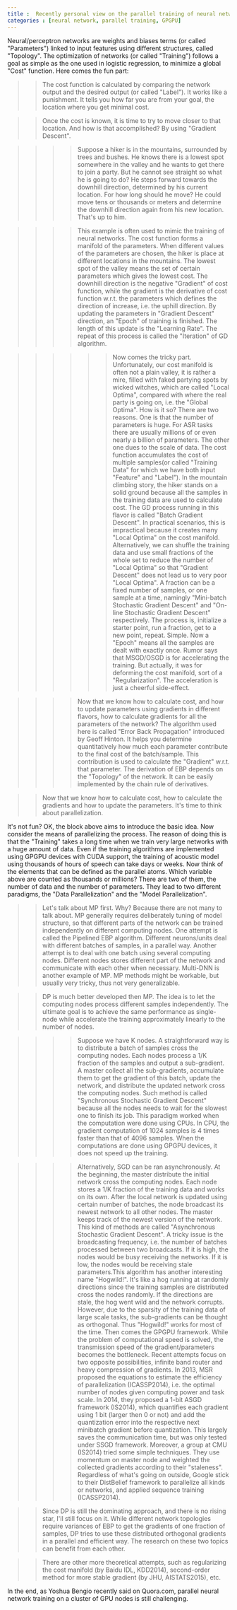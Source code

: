 ```yaml
---
title :  Recently personal view on the parallel training of neural networks
categories : [neural network, parallel training, GPGPU]
---
```

Neural/perceptron networks are weights and biases terms (or called "Parameters") linked to input features using different structures, called "Topology". The optimization of networks (or called "Training") follows a goal as simple as the one used in logistic regression, to minimize a global "Cost" function. Here comes the fun part:

>> The cost function is calculated by comparing the network output and the desired output (or called "Label"). It works like a punishment. It tells you how far you are from your goal, the location where you get minimal cost.

>> Once the cost is known, it is time to try to move closer to that location. And how is that accomplished? By using "Gradient Descent".

>>>> Suppose a hiker is in the mountains, surrounded by trees and bushes. He knows there is a lowest spot somewhere in the valley and he wants to get there to join a party. But he cannot see straight so what he is going to do? He steps forward towards the downhill direction, determined by his current location. For how long should he move? He could move tens or thousands or meters and determine the downhill direction again from his new location. That's up to him.

>>>> This example is often used to mimic the training of neural networks. The cost function forms a manifold of the parameters. When different values of the parameters are chosen, the hiker is place at different locations in the mountains. The lowest spot of the valley means the set of certain parameters which gives the lowest cost. The downhill direction is the negative "Gradient" of cost function, while the gradient is the derivative of cost function w.r.t. the parameters which defines the direction of increase, i.e. the uphill direction. By updating the parameters in "Gradient Descent" direction, an "Epoch" of training is finished. The length of this update is the "Learning Rate". The repeat of this process is called the "Iteration" of GD algorithm.

>>>>>> Now comes the tricky part. Unfortunately, our cost manifold is often not a plain valley, it is rather a mire, filled with faked partying spots by wicked witches, which are called "Local Optima", compared with where the real party is going on, i.e. the "Global Optima". How is it so? There are two reasons. One is that the number of parameters is huge. For ASR tasks there are usually millions of or even nearly a billion of parameters. The other one dues to the scale of data. The cost function accumulates the cost of multiple samples(or called "Training Data" for which we have both input "Feature" and "Label"). In the mountain climbing story, the hiker stands on a solid ground because all the samples in the training data are used to calculate cost. The GD process running in this flavor is called "Batch Gradient Descent". In practical scenarios, this is impractical because it creates many "Local Optima" on the cost manifold. Alternatively, we can shuffle the training data and use small fractions of the whole set to reduce the number of "Local Optima" so that "Gradient Descent" does not lead us to very poor "Local Optima". A fraction can be a fixed number of samples, or one sample at a time, namingly "Mini-batch Stochastic Gradient Descent" and "On-line Stochastic Gradient Descent" respectively. The process is, initialize a starter point, run a fraction, get to a new point, repeat. Simple. Now a "Epoch" means all the samples are dealt with exactly once. Rumor says that MSGD/OSGD is for accelerating the training. But actually, it was for deforming the cost manifold, sort of a "Regularization". The acceleration is just a cheerful side-effect.

>>>> Now that we know how to calculate cost, and how to update parameters using gradients in different flavors, how to calculate gradients for all the parameters of the network? The algorithm used here is called "Error Back Propagation" introduced by Geoff Hinton. It helps you determine quantitatively how much each parameter contribute to the final cost of the batch/sample. This contribution is used to calculate the "Gradient" w.r.t. that parameter. The derivation of EBP depends on the "Topology" of the network. It can be easily implemented by the chain rule of derivatives.

>> Now that we know how to calculate cost, how to calculate the gradients and how to update the parameters. It's time to think about parallelization.

It's not fun? OK, the block above aims to introduce the basic idea. Now consider the means of parallelizing the process. The reason of doing this is that the "Training" takes a long time when we train very large networks with a huge amount of data. Even if the training algorithms are implemented using GPGPU devices with CUDA support, the training of acoustic model using thousands of hours of speech can take days or weeks. Now think of the elements that can be defined as the parallel atoms. Which variable above are counted as thousands or millions? There are two of them, the number of data and the number of parameters. They lead to two different paradigms, the "Data Parallelization" and the "Model Parallelization".

>> Let's talk about MP first. Why? Because there are not many to talk about. MP generally requires deliberately tuning of model structure, so that different parts of the network can be trained independently on different computing nodes. One attempt is called the Pipelined EBP algorithm. Different neurons/units deal with different batches of samples, in a parallel way. Another attempt is to deal with one batch using several computing nodes. Different nodes stores different part of the network and communicate with each other when necessary. Multi-DNN is another example of MP. MP methods might be workable, but usually very tricky, thus not very generalizable.

>> DP is much better developed then MP. The idea is to let the computing nodes process different samples independently. The ultimate goal is to achieve the same performance as single-node while accelerate the training approximately linearly to the number of nodes.

>>>> Suppose we have K nodes. A straightforward way is to distribute a batch of samples cross the computing nodes. Each nodes process a 1/K fraction of the samples and output a sub-gradient. A master collect all the sub-gradients, accumulate them to get the gradient of this batch, update the network, and distribute the updated network cross the computing nodes. Such method is called "Synchronous Stochastic Gradient Descent" because all the nodes needs to wait for the slowest one to finish its job. This paradigm worked when the computation were done using CPUs. In CPU, the gradient computation of 1024 samples is 4 times faster than that of 4096 samples. When the computations are done using GPGPU devices, it does not speed up the training.

>>>> Alternatively, SGD can be ran asynchronously. At the beginning, the master distribute the initial network cross the computing nodes. Each node stores a 1/K fraction of the training data and works on its own. After the local network is updated using certain number of batches, the node broadcast its newest network to all other nodes. The master keeps track of the newest version of the network. This kind of methods are called "Asynchronous Stochastic Gradient Descent". A tricky issue is the broadcasting frequency, i.e. the number of batches processed between two broadcasts. If it is high, the nodes would be busy receiving the networks. If it is low, the nodes would be receiving stale parameters.This algorithm has another interesting name "Hogwild!". It's like a hog running at randomly directions since the training samples are distributed cross the nodes randomly. If the directions are stale, the hog went wild and the network corrupts. However, due to the sparsity of the training data of large scale tasks, the sub-gradients can be thought as orthogonal. Thus "Hogwild!" works for most of the time. Then comes the GPGPU framework. While the problem of computational speed is solved, the transmission speed of the gradient/parameters becomes the bottleneck. Recent attempts focus on two opposite possibilities, infinite band router and heavy compression of gradients. In 2013, MSR proposed the equations to estimate the efficiency of parallelization (ICASSP2014), i.e. the optimal number of nodes given computing power and task scale. In 2014, they proposed a 1-bit ASGD framework (IS2014), which quantifies each gradient using 1 bit (larger then 0 or not) and add the quantization error into the respective next minibatch gradient before quantization. This largely saves the communication time, but was only tested under SSGD framework. Moreover, a group at CMU (IS2014) tried some simple techniques. They use momentum on master node and weighted the collected gradients according to their "staleness". Regardless of what's going on outside, Google stick to their DistBelief framework to parallelize all kinds or networks, and applied sequence training (ICASSP2014).

>> Since DP is still the dominating approach, and there is no rising star, I'll still focus on it. While different network topologies require variances of EBP to get the gradients of one fraction of samples, DP tries to use these distributed orthogonal gradients in a parallel and efficient way. The research on these two topics can benefit from each other.

>> There are other more theoretical attempts, such as regularizing the cost manifold (by Baidu IDL, KDD2014), second-order method for more stable gradient (by JHU, AISTATS2015), etc.

In the end, as Yoshua Bengio recently said on Quora.com, parallel neural network training on a cluster of GPU nodes is still challenging. 